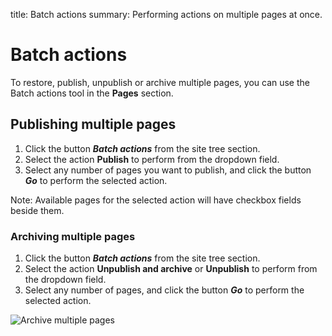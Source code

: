 title: Batch actions
summary: Performing actions on multiple pages at once.

# Batch actions

 To restore, publish, unpublish or archive multiple pages, you can use the Batch actions tool in the **Pages** section.

## Publishing multiple pages

 1. Click the button ***Batch actions*** from the site tree section.
 2. Select the action **Publish** to perform from the dropdown field.
 2. Select any number of pages you want to publish, and click the button ***Go*** to perform the selected action.

Note: Available pages for the selected action will have checkbox fields beside them.

### Archiving multiple pages

 1. Click the button ***Batch actions*** from the site tree section.
 2. Select the action **Unpublish and archive** or **Unpublish** to perform from the dropdown field.
 3. Select any number of pages, and click the button ***Go*** to perform the selected action.


![Archive multiple pages](/_images/Archive-Multiple-Pages.png)
